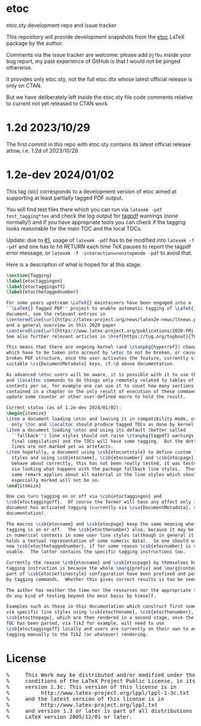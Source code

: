 # etoc
etoc.sty development repo and issue tracker

This repository will provide development snapshots from the [etoc](https://ctan.org/pkg/etoc) LaTeX package by the author.

Comments via the issue tracker are welcome: please add `@jfbu` inside your bug report, my past experience of GitHub is that I would not be pinged otherwise.

It provides only etoc.sty, not the full etoc.dtx whose latest official release is only on CTAN.

But we have deliberately left inside the etoc.sty file code comments relative to current not yet released to CTAN work.

# 1.2d 2023/10/29

The first commit in this repo with etoc.sty contains its latest official release attow, i.e. 1.2d of 2023/10/29.

# 1.2e-dev 2024/01/02

This tag (sic) corresponds to a development version of etoc aimed at supporting at least partially tagged PDF output.

You will find test files there which you can run via `latexmk -pdf test_tagging*tex` and check the log output for [tagpdf](https://ctan.org/pkg/tagpdf) warnings (none normally!) and if you have appropriate tools you can check if the tagging looks reasonable for the main TOC and the local TOCs.

Update: due to [#1](https://github.com/jfbu/etoc/issues/1), usage of `latexmk -pdf` has to be modified into `latexmk -f -pdf` and one has to hit RETURN each time TeX pauses to report the tagpdf error message, or `latexmk -f -interaction=nonstopmode -pdf` to avoid that.

Here is a description of what is hoped for at this stage:

```latex
\section{Tagging}
\label{etoctaggingon}
\label{etoctaggingoff}
\label{etocthetaggednumber}

For some years upstream \LaTeX{} maintainers have been engaged into a
``\LaTeX{} Tagged PDF'' project to enable automatic tagging of \LaTeX{}
document, see the relevant entries in
\centeredline{\url{https://latex-project.org/news/latex2e-news/ltnews.pdf}}
and a general overview in this 2020 paper
\centeredline{\url{https://www.latex-project.org/publications/2020-FMi-TUB-tb129mitt-tagpdf.pdf}}
See also further relevant articles in \href{https://tug.org/tugboat}{TUGboat}.

This means that there are ongoing kernel (and \ctanpkg{hyperref}) changes
which have to be taken into account by \etoc to not be broken, or cause a
broken PDF structure, once the user activates the feature, currently via usage of
suitable \cs{DocumentMetadata} keys, cf.\@ above documentation.

As advanced \etoc users will be aware, it is possible with it to use the \toc
and \localtoc commands to do things only remotely related to tables of
contents per se, for example one can use it to count how many sections are
contained in a chapter so the only result of execution of these commands is to
update some counter or other user-defined macro to hold the result.

Current status (as of 1.2e-dev 2024/01/02):
\begin{itemize}
\item a document loading \etoc and leaving it in compatibility mode, using
  only \toc and \localtoc should produce tagged TOCs as done by kernel code,
\item a document loading \etoc and using its default (better called
  ``fallback'') line styles should not raise \ctanpkg{tagpdf} warnings (after
  final compilation) and the TOCs will have some tagging.  But the dotted
  lines are not marked yet as artefacts.
\item hopefully, a document using \csb{etocsetstyle} to define custom line
  styles and using \csb{etocname}, \csb{etocnumber} and \csb{etocpage} should
  behave about correctly, this has not been really tested, it was tested only
  via looking what happens with the package fallback line styles.  Thus the
  same remark applies about all material in the line styles which should be
  especially marked will not be so. 
\end{itemize}

One can turn tagging on or off via \csb{etoctaggingon} and
\csb{etoctaggingoff}.  Of course the former will have any effect only if the
document has activated tagging (currently via \csa{DocumentMetadata}, see above
documentation).

The macros \csb{etocname} and \csb{etocpage} keep the same meaning whether
tagging is on or off.  The \csb{etocthenumber} also, because it may be used
in numerical contexts in some user line styles (although in general it may only
holds a textual representation of some numeric data).  So one should use the
new \csb{etocthetaggednumber}, if for some reason \csb{etocnumber} is not
usable.  The latter contains the specific tagging instructions too.

Currently the reason \csb{etocname} and \csb{etocpage} by themselves hold no
tagging instruction is because the whole \marg{prefix} and \marg{contents}
part of \csb{etocsetlinestyle} configuration have been prefixed and postfixed
by tagging commands.  Whether this gives correct results is too be seen.

The author has neither the time nor the resources nor the appropriate tools to
do any kind of testing beyond the most basic by himself.

Examples such as those in this documentation which construct first some data
via specific line styles using \csb{etocthename}, \csb{etocthenumber},
\csb{etocthepage}, which are then rendered in a second stage, once the whole
TOC has been parsed, via TikZ for example, will need to use
\csb{etoctaggingoff} locally and users are currently on their own to add
tagging manually to the TikZ (or whatever) rendering.

```

# License

<pre>
%     This Work may be distributed and/or modified under the
%     conditions of the LaTeX Project Public License, in its
%     version 1.3c. This version of this license is in
%          http://www.latex-project.org/lppl/lppl-1-3c.txt
%     and the latest version of this license is in
%          http://www.latex-project.org/lppl.txt
%     and version 1.3 or later is part of all distributions of
%     LaTeX version 2005/12/01 or later.
</pre>
